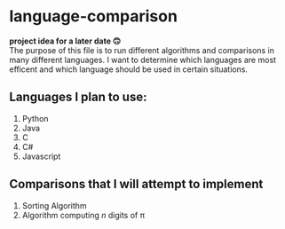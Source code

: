 # language-comparison
**project idea for a later date :upside_down_face:**  
The purpose of this file is to run different algorithms and comparisons in many different languages. I want to determine which languages are most efficent and which language should be used in certain situations.

## Languages I plan to use:
1. Python
2. Java
3. C
4. C#
5. Javascript 

## Comparisons that I will attempt to implement 
1. Sorting Algorithm
2. Algorithm computing *n* digits of π
